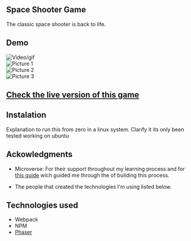 ## Space Shooter Game

The classic space shooter is back to life.

## Demo
![Video/gif]() <br>
![Picture 1]() <br>
![Picture 2]() <br>
![Picture 3]() 

## [Check the live version of this game](https://ivanderlich-space-shooter.surge.sh)

## Instalation

  Explanation to run this from zero in a linux system. Clarify it its only been tested working on ubuntu

## Ackowledgments

  - Microverse: For their support throughout my learning process and for [this guide](https://www.notion.so/Shooter-game-203e819041c7486bb36f9e65faecba27) wich guided me through the of building this process.
  
  - The people that created the technologies I'm using listed below.
## Technologies used

  - Webpack
  - NPM  
  - [Phaser](https://phaser.io/)